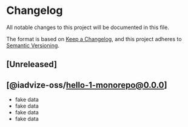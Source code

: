 # Changelog

All notable changes to this project will be documented in this file.

The format is based on [Keep a Changelog](https://keepachangelog.com/en/1.0.0/),
and this project adheres to [Semantic Versioning](https://semver.org/spec/v2.0.0.html).

## [Unreleased]

## [@iadvize-oss/hello-1-monorepo@0.0.0]

-   fake data
-   fake data
-   fake data
-   fake data
